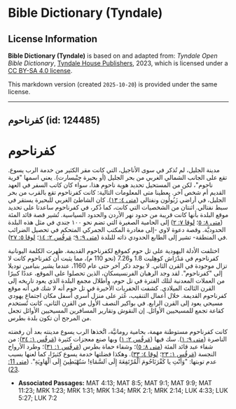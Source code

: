 # Bible Dictionary (Tyndale)

## License Information

**Bible Dictionary (Tyndale)** is based on and adapted from: _Tyndale Open Bible Dictionary_, [Tyndale House Publishers](https://tyndaleopenresources.com/), 2023, which is licensed under a [CC BY-SA 4.0 license](https://creativecommons.org/licenses/by-sa/4.0/legalcode.en).

This markdown version (created `2025-10-20`) is provided under the same license.



--------------------------------

## كفرناحوم (id: 124485)

كفرناحوم
========

مدينة الجليل، لم تُذكر في سوى الأناجيل، التي كانت مقر الكثير من خدمة الرب يسوع. تقع على الجانب الشمالي الغربي من بحر الجليل (أو بحيرة جِنْيسارت). يعني اسمها "قرية ناحوم"، لكن من المستحيل تحديد هوية ناحوم هذا، سواء كان كاتب السفر في العهد القديم أم شخص آخر. يعطينا متى المعلومات التالية: كانت كفرناحوم تقع بالقرب من بحر الجليل، في أراضي زَبُولُون ونفتالي ([متى ٤: ١٣](https://ref.ly/Matt4:13)). كان الشاطئ الغربي للبحيرة يستقر في سبط نفتالي. اثنتان من الشخصيات التي كانت، كما ذُكر، في كفرناحوم ساعدتا على تحديد موقع البلدة بأنها كانت قريبة من حدود نهر الأردن والحدود السياسية. تُشير قصة قائد المئة ([متى ٨: ٥](https://ref.ly/Matt8:5)؛ [لوقا ٧: ٢](https://ref.ly/Luke7:2)) إلى الحامية الصغيرة التي تضم نحو ١٠٠ جندي في مثل هذه البلدة الحدوديَّة. وقصة دعوة لاوي \-إلى مغادرة المكتب الجمركي المتحكم في تحصيل الضرائب في المنطقة\- تشير إلى الطابع الحدودي ذاته للبلدة ([متى ٩: ٩](https://ref.ly/Matt9:9)؛ [مَرقُس ٢: ١٤](https://ref.ly/Mark2:14)؛ [لوقا ٥: ٢٧](https://ref.ly/Luke5:27)).

اختلفت الأدلة اليهودية على تل حوم كموقع لكفرناحوم القديمة. ظهرت الكلمة اليونانية كفرناحوم في مَدْرَاش كوهِليت 1\.8 و7\.26 (نحو 110 م)، مما يثبت أن كفرناحوم كانت لا تزال موجودة في القرن الثاني. لا يوجد ذكر آخر حتى عام 1160، عندما يشير بنيامين توديلا إلى "كفرناحوم". لقد وجد الرهبان الفرنسيسكان، الذين تحصلوا على الموقع، عددًا كبيرًا من العملات المعدنية لتلك الفترة في تل حوم، وأطلال مجمع البلدة الذي يعود تاريخه إلى القرن الثالث الميلادي. كشفت الحفريات الأخيرة في تل حوم أنه لا شك في أنه موقع كفرناحوم القديمة. خلال أعمال التنقيب، عُثر على منزل أُسري أسفل مكان اجتماع يهودي مسيحي يعود إلى القرن الرابع. في بواكير النصف الأول من القرن الثاني، كانت تُستخدم كقاعة تجمع للمسيحيين الأوائل. إن النقوش وتقارير المسافرين المسيحيين الأوائل تجعل من المرجح أن تكون بلدة بطرس.

كانت كفرناحوم مستوطنة مهمة، بحامية رومانيَّة، اتَّخذها الرب يسوع مدينته بعد أن رفضته الناصرة ([متى ٩: ١](https://ref.ly/Matt9:1)). سك فيها ([مَرقُس ٢: ١](https://ref.ly/Mark2:1)) وبها صنع معجزات كثيرة ([مَرقُس ١: ٣٤](https://ref.ly/Mark1:34)): من شفاء عبد قائد المئة ([متى ٨: ٥](https://ref.ly/Matt8:5))؛ وشفاء حماة بطرس ([مَرقُس ١: ٣١](https://ref.ly/Mark1:31))؛ وطرد الأرواح النجسة ([مَرقُس ١: ٢٣](https://ref.ly/Mark1:23)؛ [لوقا ٤: ٣٣](https://ref.ly/Luke4:33)). وهكذا فضلتها خدمة يسوع كثيرًا، كما لعنها بسبب عدم توبتها: "وَأَنْتِ يا كَفْرَنَاحُومَ ٱلْمُرْتَفِعَةَ إِلَى ٱلسَّمَاءِ! سَتُهْبَطِينَ إِلَى ٱلْهَاوِيَةِ". ([متى 11: 23](https://ref.ly/Matt11:23)).

* **Associated Passages:** MAT 4:13; MAT 8:5; MAT 9:1; MAT 9:9; MAT 11:23; MRK 1:23; MRK 1:31; MRK 1:34; MRK 2:1; MRK 2:14; LUK 4:33; LUK 5:27; LUK 7:2

